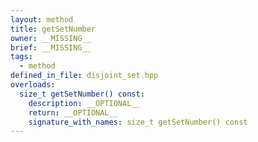 ```yaml
---
layout: method
title: getSetNumber
owner: __MISSING__
brief: __MISSING__
tags:
  - method
defined_in_file: disjoint_set.hpp
overloads:
  size_t getSetNumber() const:
    description: __OPTIONAL__
    return: __OPTIONAL__
    signature_with_names: size_t getSetNumber() const
---
```

